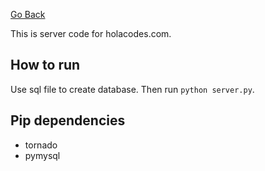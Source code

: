 [Go Back](../)

This is server code for holacodes.com.

## How to run
Use sql file to create database. Then run `python server.py`.

## Pip dependencies

* tornado
* pymysql